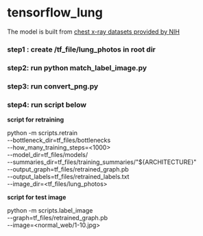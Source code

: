 # tensorflow_lung

The model is built from [chest x-ray datasets provided by NIH](https://goo.gl/gkZXvE)

### step1 : create /tf_file/lung_photos in root dir
### step2: run python match_label_image.py
### step3: run convert_png.py
### step4: run script below


**script for retraining**

python -m scripts.retrain \
    --bottleneck_dir=tf_files/bottlenecks \
    --how_many_training_steps=<1000> \
    --model_dir=tf_files/models/ \
    --summaries_dir=tf_files/training_summaries/"${ARCHITECTURE}" \
    --output_graph=tf_files/retrained_graph.pb \
    --output_labels=tf_files/retrained_labels.txt \
    --image_dir=<tf_files/lung_photos>

**script for test image**

python -m scripts.label_image \
    --graph=tf_files/retrained_graph.pb \
    --image=<normal_web/1-10.jpg>
